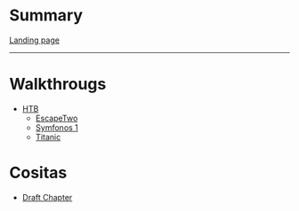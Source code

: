 # Summary

[Landing page](Landing%20Page.md) 

---

# Walkthrougs

- [HTB]()
	- [EscapeTwo](WriteUps/HTB/EscapeTwo.md) 
	- [Symfonos 1](WriteUps/HTB/Symfonos%201.md)
	- [Titanic](WriteUps/HTB/Titanic.md)
# Cositas
- [Draft Chapter]()

